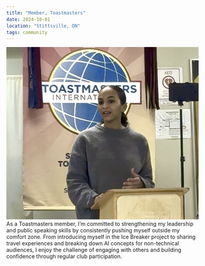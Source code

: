 ```yaml
---
title: "Member, Toastmasters"
date: 2024-10-01
location: "Stittsville, ON"
tags: community
---
```

![](/images/toastmasters.jpg)
As a Toastmasters member, I’m committed to strengthening my leadership and public speaking skills by consistently pushing myself outside my comfort zone. From introducing myself in the Ice Breaker project to sharing travel experiences and breaking down AI concepts for non-technical audiences, I enjoy the challenge of engaging with others and building confidence through regular club participation.